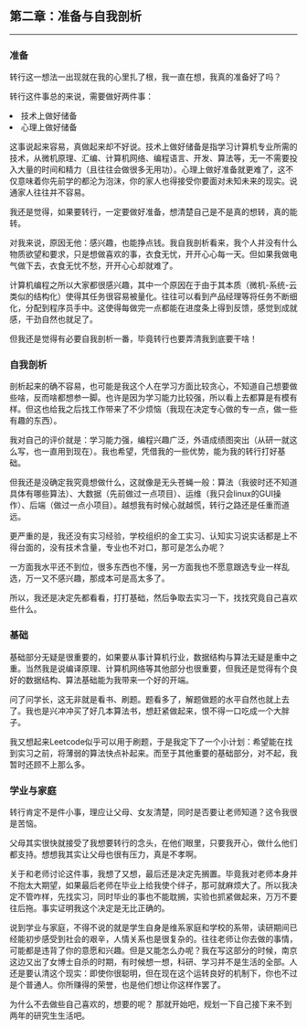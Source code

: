 ## 第二章：准备与自我剖析
<hr>

### 准备
转行这一想法一出现就在我的心里扎了根，我一直在想，我真的准备好了吗？

转行这件事总的来说，需要做好两件事：
<li>技术上做好储备
<li>心理上做好储备

这事说起来容易，真做起来却不好说。技术上做好储备是指学习计算机专业所需的技术，从微机原理、汇编、计算机网络、编程语言、开发、算法等，无一不需要投入大量的时间和精力（且往往会做很多无用功）。心理上做好准备就更难了，这不仅意味着你先前学的都沦为泡沫，你的家人也得接受你要面对未知未来的现实。说通家人往往并不容易。

我还是觉得，如果要转行，一定要做好准备，想清楚自己是不是真的想转，真的能转。

对我来说，原因无他：感兴趣，也能挣点钱。我自我剖析看来，我个人并没有什么物质欲望和要求，只是想做喜欢的事，衣食无忧，开开心心每一天。但如果我做电气做下去，衣食无忧不愁，开开心心却就难了。

计算机编程之所以大家都很感兴趣，其中一个原因在于由于其本质（微机-系统-云类似的结构化）使得其任务很容易被量化。往往可以看到产品经理等将任务不断细化，分配到程序员手中。这使得每做完一点都能在进度条上得到反馈，感觉到成就感，干劲自然也就足了。

但我还是觉得有必要自我剖析一番，毕竟转行也要弄清我到底要干啥！

### 自我剖析

剖析起来的确不容易，也可能是我这个人在学习方面比较贪心，不知道自己想要做些啥，反而啥都想参一脚。也许是因为学习能力比较强，所以看上去都算是有模有样。但这也给我之后找工作带来了不少烦恼（我现在决定专心做的专一点，做一些有趣的东西）。

我对自己的评价就是：学习能力强，编程兴趣广泛，外语成绩图突出（从研一就这么写，也一直用到现在）。我也希望，凭借我的一些优势，能为我的转行打好基础。

但我还是没确定我究竟想做什么，这就像是无头苍蝇一般：算法（我彼时还不知道具体有哪些算法）、大数据（先前做过一点项目）、运维（我只会linux的GUI操作）、后端（做过一点小项目）。越想我有时候心就越慌，转行之路还是任重而道远。

更严重的是，我还没有实习经验，学校组织的金工实习、认知实习说实话都是上不得台面的，没有技术含量，专业也不对口，那可是怎么办呢？

一方面我水平还不到位，很多东西也不懂，另一方面我也不愿意跟选专业一样乱选，万一又不感兴趣，那成本可是高太多了。

所以，我还是决定先都看看，打打基础，然后争取去实习一下，找找究竟自己喜欢些什么。

### 基础

基础部分无疑是很重要的，如果要从事计算机行业，数据结构与算法无疑是重中之重。当然我是说编译原理、计算机网络等其他部分也很重要，但我还是觉得有个良好的数据结构、算法基础能为我带来一个好的开端。

问了问学长，这无非就是看书、刷题。题看多了，解题做题的水平自然也就上去了。我也是兴冲冲买了好几本算法书，想赶紧做起来，恨不得一口吃成一个大胖子。

我又想起来Leetcode似乎可以用于刷题，于是我定下了一个小计划：希望能在找到实习之前，将薄弱的算法快点补起来。而至于其他重要的基础部分，对不起，我暂时还顾不上那么多。

### 学业与家庭

转行肯定不是件小事，理应让父母、女友清楚，同时是否要让老师知道？这令我很是苦恼。

父母其实很快就接受了我想要转行的念头，在他们眼里，只要我开心，做什么他们都支持。想想我其实让父母也很有压力，真是不孝啊。

关于和老师讨论这件事，我想了又想，最后还是决定先搁置。毕竟我对老师本身并不抱太大期望，如果最后老师在毕业上给我使个绊子，那可就麻烦大了。所以我决定不管咋样，先找实习，同时毕业的事也不能耽搁，实验也抓紧做起来，万万不要往后拖。事实证明我这个决定是无比正确的。

说到学业与家庭，不得不说的就是学生自身是维系家庭和学校的系带，读研期间已经能初步感受到社会的艰辛，人情关系也是很复杂的。往往老师让你去做的事情，可能都是违背了你的意愿和兴趣。但是又能怎么办呢？我在写这部分的时候，南京这边又出了女博士自杀的时期，有时候想一想，科研、学习并不是生活的全部。人还是要认清这个现实：即使你很聪明，但在现在这个运转良好的机制下，你也不过是个普通人。你所赚得的荣誉，也是他们想让你这样作罢了。

为什么不去做些自己喜欢的，想要的呢？
那就开始吧，规划一下自己接下来不到两年的研究生生活吧。